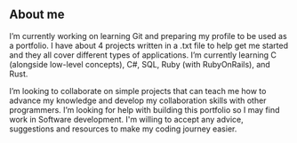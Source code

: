 ## About me

I’m currently working on learning Git and preparing my profile to be used as a portfolio. I have about 4 projects written in a .txt file to help get me started and they all cover different types of applications.
I’m currently learning C (alongside low-level concepts), C#, SQL, Ruby (with RubyOnRails), and Rust.

I’m looking to collaborate on simple projects that can teach me how to advance my knowledge and develop my collaboration skills with other programmers.
I’m looking for help with building this portfolio so I may find work in Software development. I'm willing to accept any advice, suggestions and resources to make my coding journey easier.

<!--
**Viridian-VI/Viridian-VI** is a ✨ _special_ ✨ repository because its `README.md` (this file) appears on your GitHub profile.

Here are some ideas to get you started:

- 🔭 I’m currently working on ...
- 🌱 I’m currently learning ...
- 👯 I’m looking to collaborate on ...
- 🤔 I’m looking for help with ...
- 💬 Ask me about ...
- 📫 How to reach me: ...
- 😄 Pronouns: ...
- ⚡ Fun fact: ...
-->
